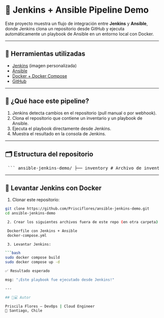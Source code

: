 # 🚀 Jenkins + Ansible Pipeline Demo

Este proyecto muestra un flujo de integración entre **Jenkins** y **Ansible**, donde Jenkins clona un repositorio desde GitHub y ejecuta automáticamente un playbook de Ansible en un entorno local con Docker.

---

## 🧰 Herramientas utilizadas

- [Jenkins](https://www.jenkins.io/) (imagen personalizada)
- [Ansible](https://www.ansible.com/)
- [Docker + Docker Compose](https://docs.docker.com/)
- [GitHub](https://github.com/Prisciflores/ansible-jenkins-demo)

---

## 🧪 ¿Qué hace este pipeline?

1. Jenkins detecta cambios en el repositorio (pull manual o por webhook).
2. Clona el repositorio que contiene un inventario y un playbook de Ansible.
3. Ejecuta el playbook directamente desde Jenkins.
4. Muestra el resultado en la consola de Jenkins.

---

## 🗂️ Estructura del repositorio

<pre> ``` ansible-jenkins-demo/ ├── inventory # Archivo de inventario con localhost como destino ├── playbook.yml # Playbook que se ejecuta desde Jenkins └── README.md # Explicación del proyecto, pasos, herramientas y uso ``` </pre>

---

## 🧱 Levantar Jenkins con Docker

1. Clonar este repositorio:

```bash
git clone https://github.com/Prisciflores/ansible-jenkins-demo.git
cd ansible-jenkins-demo

 2. Crear los siguientes archivos fuera de este repo (en otra carpeta):

 Dockerfile con Jenkins + Ansible
 docker-compose.yml

 3. Levantar Jenkins:

```bash
sudo docker compose build
sudo docker compose up -d

✅ Resultado esperado

msg: "¡Este playbook fue ejecutado desde Jenkins!"

---

## 🧑💻 Autor

Priscila Flores – DevOps | Cloud Engineer
📍 Santiago, Chile
